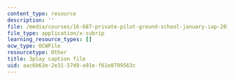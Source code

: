 ```yaml
---
content_type: resource
description: ''
file: /media/courses/16-687-private-pilot-ground-school-january-iap-2019/aac6b63e2e3157d9a91ef61e0799563c_n068fel-W9I.vtt
file_type: application/x-subrip
learning_resource_types: []
ocw_type: OCWFile
resourcetype: Other
title: 3play caption file
uid: aac6b63e-2e31-57d9-a91e-f61e0799563c
---
```

